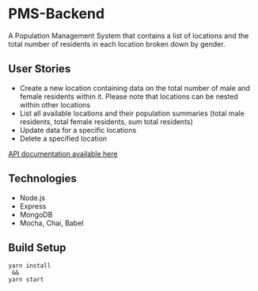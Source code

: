 # PMS-Backend
A Population Management System that contains a list of locations and the total number of residents in each location broken down by gender.

## User Stories

- Create a new location containing data on the total number of male and female residents within it. Please note that locations can be nested within other locations
- List all available locations and their population summaries (total male residents, total female residents, sum total residents)
- Update data for a specific locations
- Delete a specified location

[API documentation available here](https://pms-backend.herokuapp.com/api-docs)

## Technologies
- Node.js
- Express
- MongoDB
- Mocha, Chai, Babel


<!-- # API Endpoints -->

## Build Setup

```
yarn install
 &&
yarn start
```

